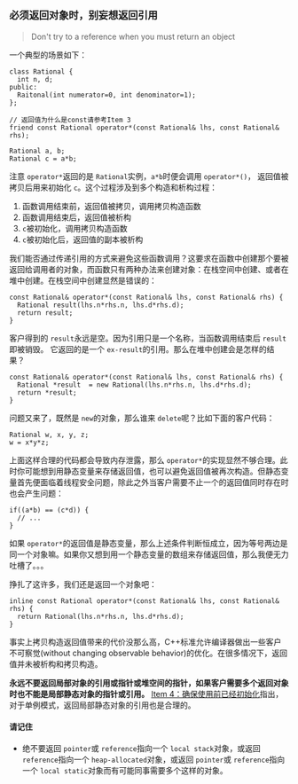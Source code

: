 ## `必须返回对象时，别妄想返回引用`

> Don't try to a reference when you must return an object

 一个典型的场景如下：

```
class Rational {
  int n, d;
public:
  Raitonal(int numerator=0, int denominator=1);
};

// 返回值为什么是const请参考Item 3
friend const Rational operator*(const Rational& lhs, const Rational& rhs);

Rational a, b;
Rational c = a*b;
```

注意 `operator*`返回的是 `Rational`实例，`a*b`时便会调用 `operator*()`， 返回值被拷贝后用来初始化 `c`。这个过程涉及到多个构造和析构过程：

1. 函数调用结束前，返回值被拷贝，调用拷贝构造函数
2. 函数调用结束后，返回值被析构
3. `c`被初始化，调用拷贝构造函数
4. `c`被初始化后，返回值的副本被析构

我们能否通过传递引用的方式来避免这些函数调用？这要求在函数中创建那个要被返回给调用者的对象，而函数只有两种办法来创建对象：在栈空间中创建、或者在堆中创建。在栈空间中创建显然是错误的：

```
const Rational& operator*(const Rational& lhs, const Rational& rhs) {
  Rational result(lhs.n*rhs.n, lhs.d*rhs.d);
  return result;
}
```

客户得到的 `result`永远是空。因为引用只是一个名称，当函数调用结束后 `result`即被销毁。 它返回的是一个 `ex-result`的引用。那么在堆中创建会是怎样的结果？

```
const Rational& operator*(const Rational& lhs, const Rational& rhs) {
  Rational *result  = new Rational(lhs.n*rhs.n, lhs.d*rhs.d);
  return *result;
}
```

问题又来了，既然是 `new`的对象，那么谁来 `delete`呢？比如下面的客户代码：

```
Rational w, x, y, z;
w = x*y*z;
```

上面这样合理的代码都会导致内存泄露，那么 `operator*`的实现显然不够合理。此时你可能想到用静态变量来存储返回值，也可以避免返回值被再次构造。但静态变量首先便面临着线程安全问题，除此之外当客户需要不止一个的返回值同时存在时也会产生问题：

```
if((a*b) == (c*d)) {
  // ...
}
```

如果 `operator*`的返回值是静态变量，那么上述条件判断恒成立，因为等号两边是同一个对象嘛。如果你又想到用一个静态变量的数组来存储返回值，那么我便无力吐槽了。。。

挣扎了这许多，我们还是返回一个对象吧：

```
inline const Rational operator*(const Rational& lhs, const Rational& rhs) {
  return Rational(lhs.n*rhs.n, lhs.d*rhs.d);
}
```

事实上拷贝构造返回值带来的代价没那么高，C++标准允许编译器做出一些客户不可察觉(without changing observable behavior)的优化。在很多情况下，返回值并未被析构和拷贝构造。

**永远不要返回局部对象的引用或指针或堆空间的指针，如果客户需要多个返回对象时也不能是局部静态对象的指针或引用。** [Item 4：确保使用前已经初始化](04.md)指出，对于单例模式，返回局部静态对象的引用也是合理的。

#### **请记住**

- 绝不要返回 `pointer`或 `reference`指向一个 `local stack`对象，或返回 `reference`指向一个 `heap-allocated`对象，或返回 `pointer`或 `reference`指向一个 `local static`对象而有可能同事需要多个这样的对象。

